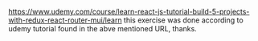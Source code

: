 https://www.udemy.com/course/learn-react-js-tutorial-build-5-projects-with-redux-react-router-mui/learn
this exercise was done according to udemy tutorial found in the abve mentioned URL,
thanks.
